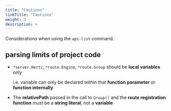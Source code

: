 ```yaml
---
title: "Cautions"
linkTitle: "Cautions"
weight: 3
description: >
---
```


Considerations when using the `api-list` command.

## parsing limits of project code

- `*server.Hertz`, `*route.Engine`, `*route.Group` should be **local variables** only

  i.e. variable can only be declared within that **function parameter** or **function internally**

- The **relativePath** passed in the call to `Group()` and the **route registration function** must be a **string literal**, not a **variable**
